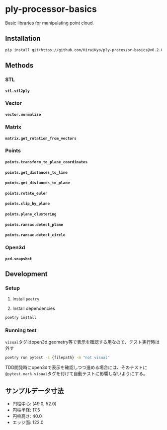 # ply-processor-basics

Basic libraries for manipulating point cloud.

## Installation

```sh
pip install git+https://github.com/HiraiKyo/ply-processor-basics@v0.2.0#egg=ply_processor_basics
```

## Methods

### STL

#### `stl.stl2ply`

### Vector

#### `vector.normalize`

### Matrix

#### `matrix.get_rotation_from_vectors`

### Points

#### `points.transform_to_plane_coordinates`

#### `points.get_distances_to_line`

#### `points.get_distances_to_plane`

#### `points.rotate_euler`

#### `points.clip_by_plane`

#### `points.plane_clustering`

#### `points.ransac.detect_plane`

#### `points.ransac.detect_circle`

### Open3d

#### `pcd.snapshot`

## Development

### Setup

1. Install `poetry`

2. Install dependencies

```sh
poetry install
```

### Running test

`visual`タグはopen3d.geometry等で表示を確認する用なので、テスト実行時は外す

```sh
poetry run pytest -s {filepath} -m "not visual"
```

TDD開発時にopen3dで表示を確認しつつ進める場合には、そのテストに`@pytest.mark.visual`タグを付けて自動テストに影響しないようにする。

## サンプルデータ寸法

- 円柱中心: (49.0, 52.0)
- 円柱半径: 17.5
- 円柱高さ: 40.0
- エッジ面: 122.0
